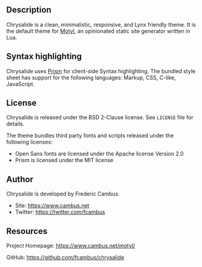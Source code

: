 ## Description

Chrysalide is a clean, minimalistic, responsive, and Lynx friendly theme. It is the default theme for [Motyl](https://www.cambus.net/motyl/), an opinionated static site generator written in Lua.

## Syntax highlighting

Chrysalide uses [Prism](http://prismjs.com/) for client-side Syntax highlighting. The bundled style sheet has support for the following languages: Markup, CSS, C-like, JavaScript.

## License

Chrysalide is released under the BSD 2-Clause license. See `LICENSE` file for details.

The theme bundles third party fonts and scripts released under the following licenses:

- Open Sans fonts are licensed under the Apache license Version 2.0
- Prism is licensed under the MIT license

## Author

Chrysalide is developed by Frederic Cambus.

- Site: https://www.cambus.net
- Twitter: https://twitter.com/fcambus

## Resources

Project Homepage: https://www.cambus.net/motyl/

GitHub: https://github.com/fcambus/chrysalide
